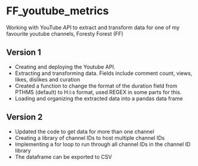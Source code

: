 # FF_youtube_metrics
Working with YouTube API to extract and transform data for one of my favourite youtube channels, Foresty Forest (FF)

## Version 1
- Creating and deploying the Youtube API.
- Extracting and transforming data. Fields include comment count, views, likes, dislikes and curation
- Created a function to change the format of the duration field from PTHMS (default) to H:i:s format, used REGEX in some parts for this.  
- Loading and organizing the extracted data into a pandas data frame


## Version 2
- Updated the code to get data for more than one channel
- Creating a library of channel IDs to host multiple channel IDs
- Implementing a for loop to run through all channel IDs in the channel ID library 
- The dataframe can be exported to CSV
